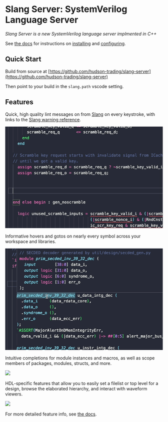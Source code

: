 # Slang Server: SystemVerilog Language Server

*Slang Server is a new SystemVerilog language server implmented in C++*

See [the docs](https://hudson-trading.github.io/slang-server) for instructions on [installing](https://hudson-trading.github.io/slang-server/start/installing/) and [configuring](https://hudson-trading.github.io/slang-server/start/config/).


## Quick Start

Build from source at [https://github.com/hudson-trading/slang-server](https://github.com/hudson-trading/slang-server)

Then point to your build in the `slang.path` vscode setting.

## Features

Quick, high quality lint messages on from [Slang](https://github.com/MikePopoloski/slang) on every keystroke, with links to the [Slang warning reference](https://sv-lang.com/warning-ref.html).

![](images/lints.gif)

Informative hovers and gotos on nearly every symbol across your workspace and libraries.

![](images/hovers.gif)

Intuitive completions for module instances and macros, as well as scope members of packages, modules, structs, and more.

![](images/completions.gif)

HDL-specific features that allow you to easily set a filelist or top level for a design, browse the elaborated hierarchy, and interact with waveform viewers.

![](images/hdl.gif)

For more detailed feature info, see [the docs](https://hudson-trading.github.io/slang-server/features/features/).
